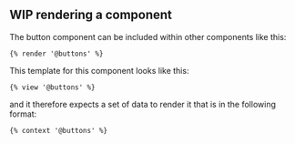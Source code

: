 ## WIP rendering a component

The button component can be included within other components like this:

```
{% render '@buttons' %}
```

This template for this component looks like this:

```
{% view '@buttons' %}
```

and it therefore expects a set of data to render it that is in the following format:

```
{% context '@buttons' %}
```